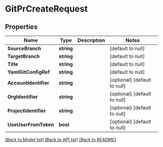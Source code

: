 # GitPrCreateRequest

## Properties
Name | Type | Description | Notes
------------ | ------------- | ------------- | -------------
**SourceBranch** | **string** |  | [default to null]
**TargetBranch** | **string** |  | [default to null]
**Title** | **string** |  | [default to null]
**YamlGitConfigRef** | **string** |  | [default to null]
**AccountIdentifier** | **string** |  | [optional] [default to null]
**OrgIdentifier** | **string** |  | [optional] [default to null]
**ProjectIdentifier** | **string** |  | [optional] [default to null]
**UseUserFromToken** | **bool** |  | [optional] [default to null]

[[Back to Model list]](../README.md#documentation-for-models) [[Back to API list]](../README.md#documentation-for-api-endpoints) [[Back to README]](../README.md)

